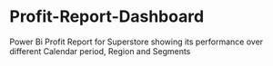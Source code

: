 # Profit-Report-Dashboard
Power Bi Profit Report for Superstore showing its performance over different Calendar period, Region and Segments
